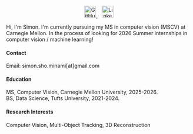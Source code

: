 <p align="center">
  <a href="https://github.com/simon-minami">
    <img src="assets/github.svg" alt="GitHub" width="32" height="32" />
  </a>
  &nbsp;&nbsp;
  <a href="https://www.linkedin.com/in/simon-minami-7158a61ba/">
    <img src="assets/linkedin.svg" alt="LinkedIn" width="32" height="32" />
  </a>
</p>

Hi, I'm Simon. I'm currently pursuing my MS in computer vision (MSCV) at Carnegie Mellon. 
In the process of looking for 2026 Summer internships in computer vision / machine learning!

#### Contact

Email: simon.sho.minami[at]gmail.com

#### Education
MS, Computer Vision, Carnegie Mellon University, 2025-2026.\
BS, Data Science, Tufts University, 2021-2024.


#### Research Interests
Computer Vision, Multi-Object Tracking, 3D Reconstruction

